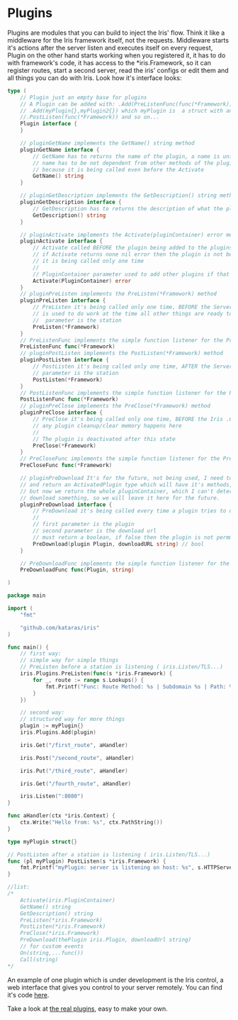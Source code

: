 # Plugins

Plugins are modules that you can build to inject the Iris' flow. Think it like a middleware for the Iris framework itself, not the requests. Middleware starts it's actions after the server listen and executes itself on every request, Plugin on the other hand starts working when you registered it, it has to do with framework's code, it has access to the *iris.Framework, so it can register routes, start a second server, read the iris' configs or edit them and all things you can do with Iris. Look how it's interface looks:

```go
type (
	// Plugin just an empty base for plugins
	// A Plugin can be added with: .Add(PreListenFunc(func(*Framework))) and so on... or
	// .Add(myPlugin{},myPlugin2{}) which myPlugin is  a struct with any of the methods below or
	//.PostListen(func(*Framework)) and so on...
	Plugin interface {
	}

	// pluginGetName implements the GetName() string method
	pluginGetName interface {
		// GetName has to returns the name of the plugin, a name is unique
		// name has to be not dependent from other methods of the plugin,
		// because it is being called even before the Activate
		GetName() string
	}

	// pluginGetDescription implements the GetDescription() string method
	pluginGetDescription interface {
		// GetDescription has to returns the description of what the plugins is used for
		GetDescription() string
	}

	// pluginActivate implements the Activate(pluginContainer) error method
	pluginActivate interface {
		// Activate called BEFORE the plugin being added to the plugins list,
		// if Activate returns none nil error then the plugin is not being added to the list
		// it is being called only one time
		//
		// PluginContainer parameter used to add other plugins if that's necessary by the plugin
		Activate(PluginContainer) error
	}
	// pluginPreListen implements the PreListen(*Framework) method
	pluginPreListen interface {
		// PreListen it's being called only one time, BEFORE the Server is started (if .Listen called)
		// is used to do work at the time all other things are ready to go
		//  parameter is the station
		PreListen(*Framework)
	}
	// PreListenFunc implements the simple function listener for the PreListen(*Framework)
	PreListenFunc func(*Framework)
	// pluginPostListen implements the PostListen(*Framework) method
	pluginPostListen interface {
		// PostListen it's being called only one time, AFTER the Server is started (if .Listen called)
		// parameter is the station
		PostListen(*Framework)
	}
	// PostListenFunc implements the simple function listener for the PostListen(*Framework)
	PostListenFunc func(*Framework)
	// pluginPreClose implements the PreClose(*Framework) method
	pluginPreClose interface {
		// PreClose it's being called only one time, BEFORE the Iris .Close method
		// any plugin cleanup/clear memory happens here
		//
		// The plugin is deactivated after this state
		PreClose(*Framework)
	}
	// PreCloseFunc implements the simple function listener for the PreClose(*Framework)
	PreCloseFunc func(*Framework)

	// pluginPreDownload It's for the future, not being used, I need to create
	// and return an ActivatedPlugin type which will have it's methods, and pass it on .Activate
	// but now we return the whole pluginContainer, which I can't determinate which plugin tries to
	// download something, so we will leave it here for the future.
	pluginPreDownload interface {
		// PreDownload it's being called every time a plugin tries to download something
		//
		// first parameter is the plugin
		// second parameter is the download url
		// must return a boolean, if false then the plugin is not permmited to download this file
		PreDownload(plugin Plugin, downloadURL string) // bool
	}

	// PreDownloadFunc implements the simple function listener for the PreDownload(plugin,string)
	PreDownloadFunc func(Plugin, string)

)
```

```go
package main

import (
	"fmt"

	"github.com/kataras/iris"
)

func main() {
	// first way:
	// simple way for simple things
	// PreListen before a station is listening ( iris.Listen/TLS...)
	iris.Plugins.PreListen(func(s *iris.Framework) {
		for _, route := range s.Lookups() {
			fmt.Printf("Func: Route Method: %s | Subdomain %s | Path: %s is going to be registed with %d handler(s). \n", route.Method(), route.Subdomain(), route.Path(), len(route.Middleware()))
		}
	})

	// second way:
	// structured way for more things
	plugin := myPlugin{}
	iris.Plugins.Add(plugin)

	iris.Get("/first_route", aHandler)

	iris.Post("/second_route", aHandler)

	iris.Put("/third_route", aHandler)

	iris.Get("/fourth_route", aHandler)

	iris.Listen(":8080")
}

func aHandler(ctx *iris.Context) {
	ctx.Write("Hello from: %s", ctx.PathString())
}

type myPlugin struct{}

// PostListen after a station is listening ( iris.Listen/TLS...)
func (pl myPlugin) PostListen(s *iris.Framework) {
	fmt.Printf("myPlugin: server is listening on host: %s", s.HTTPServer.Host())
}

//list:
/*
	Activate(iris.PluginContainer)
	GetName() string
	GetDescription() string
	PreListen(*iris.Framework)
	PostListen(*iris.Framework)
	PreClose(*iris.Framework)
	PreDownload(thePlugin iris.Plugin, downloadUrl string)
	// for custom events
	On(string,...func())
	Call(string)
*/

```

An example of one plugin which is under development is the Iris control, a web interface that gives you control to your server remotely. You can find it's code [here](https://github.com/kataras/iris/tree/master/plugins/iriscontrol).

Take a look at [the real plugins](https://github.com/iris-contrib/plugin), easy to make your own.
